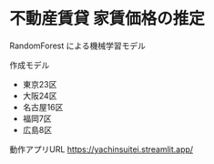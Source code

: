 # 不動産賃貸 家賃価格の推定

RandomForest による機械学習モデル

作成モデル
- 東京23区
- 大阪24区
- 名古屋16区
- 福岡7区
- 広島8区

動作アプリURL
https://yachinsuitei.streamlit.app/
